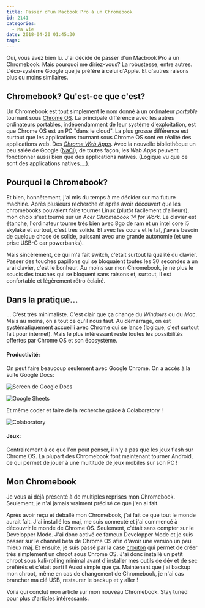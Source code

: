 ```yaml
---
title: Passer d'un Macbook Pro à un Chromebook
id: 2141
categories:
  - Ma vie
date: 2018-04-20 01:45:30
tags:
---
```


Oui, vous avez bien lu. J'ai décidé de passer d'un Macbook Pro à un Chromebook. Mais pourquoi me diriez-vous? La robustesse, entre autres. L'éco-système Google que je préfère à celui d'Apple. Et d'autres raisons plus ou moins similaires.

## Chromebook? Qu'est-ce que c'est?

Un Chromebook est tout simplement le nom donné à un ordinateur _portable_ tournant sous [Chrome OS](https://fr.wikipedia.org/wiki/Chrome_OS). La principale différence avec les autres ordinateurs portables, indépendamment de leur système d'exploitation, est que Chrome OS est un PC "dans le cloud". La plus grosse différence est surtout que les applications tournant sous Chrome OS sont en réalité des applications web. Des [_Chrome Web Apps_](https://www.google.fr/chrome/webstore/apps.html). Avec la nouvelle bibliothèque un peu salée de Google ([NaCl](https://developer.chrome.com/native-client)), de toutes façon, les _Web Apps_ peuvent fonctionner aussi bien que des applications natives. (Logique vu que ce sont des applications natives....).

## Pourquoi le Chromebook?

Et bien, honnêtement, j'ai mis du temps à me décider sur ma future machine. Après plusieurs recherche et après avoir découvert que les chromebooks pouvaient faire tourner Linux (plutôt facilement d'ailleurs), mon choix s'est tourné sur un *Acer Chromebook 14 for Work*. Le clavier est étanche, l'ordinateur tourne très bien avec 8go de ram et un intel core i5 skylake et surtout, c'est très solide. Et avec les cours et le taf, j'avais besoin de quelque chose de solide, puissant avec une grande autonomie (et une prise USB-C car powerbanks).

Mais sincèrement, ce qui m'a fait switch, c'était surtout la qualité du clavier. Passer des touches papillons qui se bloquaient toutes les 30 secondes à un vrai clavier, c'est le bonheur. Au moins sur mon Chromebook, je ne plus le soucis des touches qui se bloquent sans raisons et, surtout, il est confortable et légèrement rétro éclairé.

## Dans la pratique...

... C'est très minimaliste. C'est clair que ça change du *Windows* ou du *Mac*. Mais au moins, on a tout ce qu'il nous faut. Au démarrage, on est systématiquement accueilli avec Chrome qui se lance (logique, c'est surtout fait pour internet). Mais le plus intéressant reste toutes les possibilités offertes par Chrome OS et son écosystème.

#### Productivité:

On peut faire beaucoup seulement avec Google Chrome. On a accès à la suite Google Docs:

![Screen de Google Docs](/images/scr_gdocs.png)

![Google Sheets](/images/scr_sheets.png)

Et même coder et faire de la recherche grâce à Colaboratory !

![Colaboratory](/images/scr_colab.png)

#### Jeux:

Contrairement à ce que l'on peut penser, il n'y a pas que les jeux flash sur Chrome OS. La plupart des Chromebook font maintenant tourner Android, ce qui permet de jouer à une multitude de jeux mobiles sur son PC !

## Mon Chromebook

Je vous ai déjà présenté à de multiples reprises mon Chromebook. Seulement, je n'ai jamais vraiment précisé ce que j'en ai fait. 

Après avoir reçu et déballé mon Chromebook, j'ai fait ce que tout le monde aurait fait. J'ai installé les maj, me suis connecté et j'ai commencé à découvrir le monde de Chrome OS. Seulement, c'était sans compter sur le Developper Mode. J'ai donc activé ce fameux Developper Mode et je suis passer sur le channel beta de Chrome OS afin d'avoir une version un peu mieux màj. Et ensuite, je suis passé par la case [crouton](https://github.com/dnschneid/crouton) qui permet de créer très simplement un chroot sous Chrome OS. J'ai donc installé un petit chroot sous kali-rolling minimal avant d'installer mes outils de dév et de sec préférés et c'était parti ! Aussi simple que ça. Maintenant que j'ai backup mon chroot, même en cas de changement de Chromebook, je n'ai cas brancher ma clé USB, restaurer le backup et y aller !

Voilà qui conclut mon article sur mon nouveau Chromebook. Stay tuned pour plus d'articles intéressants.
